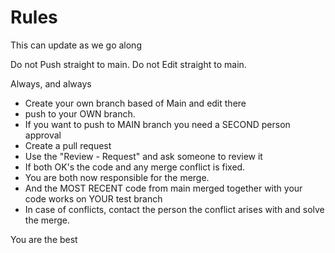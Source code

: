 # Rules
This can update as we go along

Do not Push straight to main. 
Do not Edit straight to main. 

Always, and always 
- Create your own branch based of Main and edit there
- push to your OWN branch.
- If you want to push to MAIN branch you need a SECOND person approval
-   Create a pull request
-   Use the "Review - Request" and ask someone to review it
-   If both OK's the code and any merge conflict is fixed. 
-   You are both now responsible for the merge.
-   And the MOST RECENT code from main merged together with your code works on YOUR test branch
-   In case of conflicts, contact the person the conflict arises with and solve the merge.

You are the best
